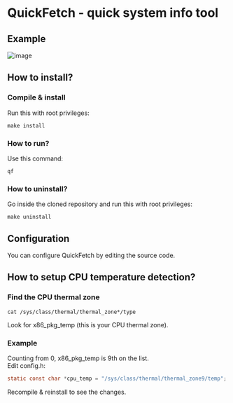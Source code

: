# QuickFetch - quick system info tool

## Example
![image](https://github.com/jakub-swiniarski/quickfetch/assets/77209709/8986e556-c2c4-4f50-b686-5ed4b8da94be)

## How to install?
### Compile & install
Run this with root privileges:
```shell
make install
```

### How to run?
Use this command:
```shell
qf
```

### How to uninstall?
Go inside the cloned repository and run this with root privileges: <br/>
```shell
make uninstall
```

## Configuration
You can configure QuickFetch by editing the source code. 

## How to setup CPU temperature detection?
### Find the CPU thermal zone
```shell
cat /sys/class/thermal/thermal_zone*/type
```
Look for x86_pkg_temp (this is your CPU thermal zone).

### Example
Counting from 0, x86_pkg_temp is 9th on the list. <br>
Edit config.h:
```c
static const char *cpu_temp = "/sys/class/thermal/thermal_zone9/temp";
```
Recompile & reinstall to see the changes.
